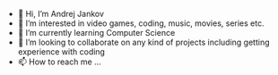 - 👋 Hi, I’m Andrej Jankov
- 👀 I’m interested in video games, coding, music, movies, series etc.
- 🌱 I’m currently learning Computer Science
- 💞️ I’m looking to collaborate on any kind of projects including getting experience with coding
- 📫 How to reach me ...

<!---
nubs4dayz/nubs4dayz is a ✨ special ✨ repository because its `README.md` (this file) appears on your GitHub profile.
You can click the Preview link to take a look at your changes.
--->
